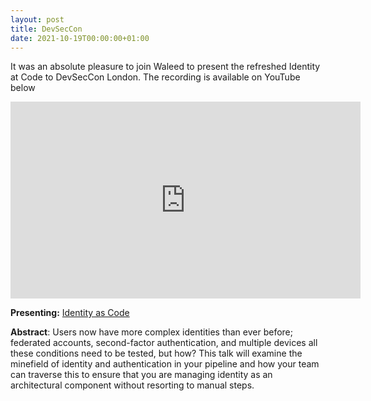 ```yaml
---
layout: post
title: DevSecCon
date: 2021-10-19T00:00:00+01:00
---
```


It was an absolute pleasure to join Waleed to present the refreshed Identity at Code to DevSecCon London. The recording is available on YouTube below

<div class="video-wrap">
    <div class="video-container">
        <iframe width="560" height="315" src="https://www.youtube.com/embed/vTJ5gqemBok" title="YouTube video player" frameborder="0" allow="accelerometer; autoplay; clipboard-write; encrypted-media; gyroscope; picture-in-picture" allowfullscreen></iframe>
    </div>
</div>

**Presenting:** [Identity as Code](https://speakerdeck.com/andymarch/identity-as-code)

**Abstract**: Users now have more complex identities than ever before; federated accounts, second-factor authentication, and multiple devices all these conditions need to be tested, but how? This talk will examine the minefield of identity and authentication in your pipeline and how your team can traverse this to ensure that you are managing identity as an architectural component without resorting to manual steps.
